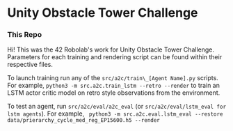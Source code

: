 # Unity Obstacle Tower Challenge
### This Repo
Hi! This was the 42 Robolab's work for Unity Obstacle Tower Challenge.
Parameters for each training and rendering script can be found within their
respective files.

To launch training run any of the `src/a2c/train\_[Agent Name].py` scripts.
For example, `python3 -m src.a2c.train_lstm --retro --render` to train an LSTM actor critic model on retro style observations from the environment.

To test an agent, run `src/a2c/eval/a2c_eval` (or  `src/a2c/eval/lstm_eval for lstm agents`).
For example, ` python3 -m src.a2c.eval.lstm_eval --restore data/prierarchy_cycle_med_reg_EP15600.h5 --render`
